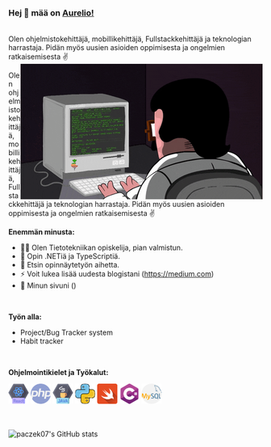 ### Hej 👋 mää on [Aurelio!]()
<br />
Olen ohjelmistokehittäjä, mobillikehittäjä, Fullstackkehittäjä ja teknologian harrastaja. Pidän myös uusien asioiden oppimisesta ja ongelmien ratkaisemisesta ✌️

<img align="right" alt="GIF" src="https://github.com/paczek07/paczek07/blob/main/assets/giphy.gif" />

Olen ohjelmistokehittäjä, mobillikehittäjä, Fullstackkehittäjä ja teknologian harrastaja. Pidän myös uusien asioiden oppimisesta ja ongelmien ratkaisemisesta ✌️


**Enemmän minusta:**

- 👨‍🎓 Olen Tietotekniikan opiskelija, pian valmistun.
- 📖 Opin .NETiä ja TypeScriptiä.
- 🔎 Etsin opinnäytetyön aihetta.
- ⚡ Voit lukea lisää uudesta blogistani (https://medium.com)
- 📝 Minun sivuni ()
<br />

**Työn alla:**
- Project/Bug Tracker system
- Habit tracker
<br />

**Ohjelmointikielet ja Työkalut:**

<code><img height="40" src="https://github.com/paczek07/paczek07/blob/main/assets/react.png"></code>
<code><img height="40" src="https://github.com/paczek07/paczek07/blob/main/assets/php.png"></code>
<code><img height="40" src="https://github.com/paczek07/paczek07/blob/main/assets/java.png"></code>
<code><img height="40" src="https://github.com/paczek07/paczek07/blob/main/assets/python.png"></code>
<code><img height="40" src="https://github.com/paczek07/paczek07/blob/main/assets/swift.png"></code>
<code><img height="40" src="https://github.com/paczek07/paczek07/blob/main/assets/c-sharp.png"></code>
<code><img height="40" src="https://github.com/paczek07/paczek07/blob/main/assets/mysql.png"></code>
<br />
<br />
<br />

![paczek07's GitHub stats](https://github-readme-stats.vercel.app/api?username=paczek07&show_icons=true&hide_border=true)
